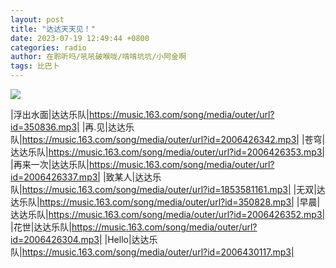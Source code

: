 ```yaml
---
layout: post
title: "达达天天见！"
date: 2023-07-19 12:49:44 +0800
categories: radio
author: 在聆听吗/吼吼破喉咙/啃啃坑坑/小阿金啊
tags: 比巴卜
---
```

![]({{site.baseurl}}/images/cover_20230719.jpg)

|浮出水面|达达乐队|https://music.163.com/song/media/outer/url?id=350836.mp3|
|再.见|达达乐队|https://music.163.com/song/media/outer/url?id=2006426342.mp3|
|苍穹|达达乐队|https://music.163.com/song/media/outer/url?id=2006426353.mp3|
|再来一次|达达乐队|https://music.163.com/song/media/outer/url?id=2006426337.mp3|
|致某人|达达乐队|https://music.163.com/song/media/outer/url?id=1853581161.mp3|
|无双|达达乐队|https://music.163.com/song/media/outer/url?id=350828.mp3|
|早晨|达达乐队|https://music.163.com/song/media/outer/url?id=2006426352.mp3|
|花世|达达乐队|https://music.163.com/song/media/outer/url?id=2006426304.mp3|
|Hello|达达乐队|https://music.163.com/song/media/outer/url?id=2006430117.mp3|

